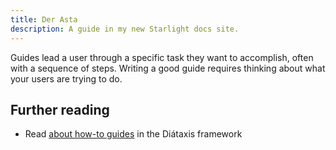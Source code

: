 ```yaml
---
title: Der Asta
description: A guide in my new Starlight docs site.
---
```




Guides lead a user through a specific task they want to accomplish, often with a sequence of steps.
Writing a good guide requires thinking about what your users are trying to do.


## Further reading

- Read [about how-to guides](https://diataxis.fr/how-to-guides/) in the Diátaxis framework
